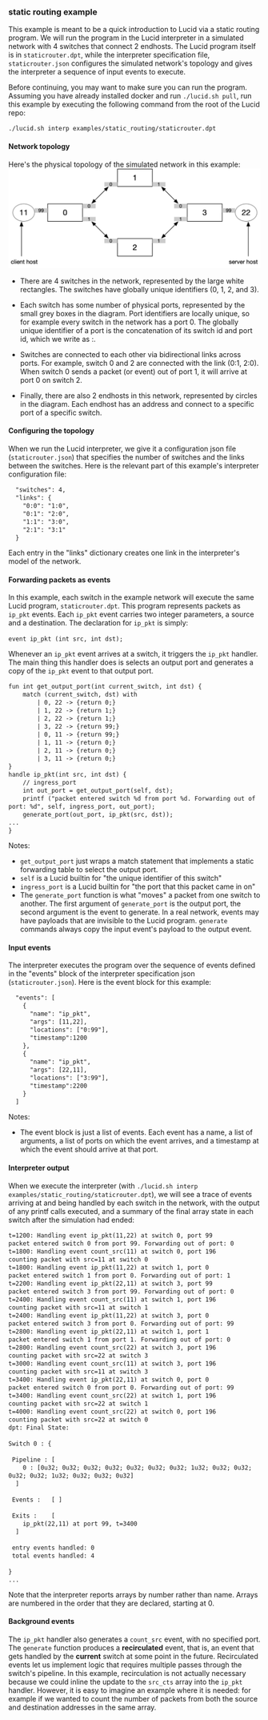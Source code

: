 ### static routing example

This example is meant to be a quick introduction to Lucid via a static routing program. We will run the program in the Lucid interpreter in a simulated network with 4 switches that connect 2 endhosts. The Lucid program itself is in ``staticrouter.dpt``, while the interpreter specification file, ``staticrouter.json`` configures the simulated network's topology and gives the interpreter a sequence of input events to execute. 

Before continuing, you may want to make sure you can run the program. Assuming you have already installed docker and run `./lucid.sh pull`, run this example by executing the following command from the root of the Lucid repo: 

```
./lucid.sh interp examples/static_routing/staticrouter.dpt
```

#### Network topology

Here's the physical topology of the simulated network in this example: ![physical topology](./diagrams/topology.png)

- There are 4 switches in the network, represented by the large white rectangles. The switches have globally unique identifiers (0, 1, 2, and 3). 

- Each switch has some number of physical ports, represented by the small grey boxes in the diagram. Port identifiers are locally unique, so for example every switch in the network has a port 0. The globally unique identifier of a port is the concatenation of its switch id and port id, which we write as <switch>:<port>. 

- Switches are connected to each other via bidirectional links across ports. For example, switch 0 and 2 are connected with the link (0:1, 2:0). When switch 0 sends a packet (or event) out of port 1, it will arrive at port 0 on switch 2. 
  
- Finally, there are also 2 endhosts in this network, represented by circles in the diagram. Each endhost has an address and connect to a specific port of a specific switch. 

#### Configuring the topology
  
When we run the Lucid interpreter, we give it a configuration json file (``staticrouter.json``) that specifies the number of switches and the links between the switches. Here is the relevant part of this example's interpreter configuration file: 
``` 
  "switches": 4,
  "links": {
    "0:0": "1:0",
    "0:1": "2:0",
    "1:1": "3:0",
    "2:1": "3:1"
  }
```

Each entry in the "links" dictionary creates one link in the interpreter's model of the network. 
  
#### Forwarding packets as events

In this example, each switch in the example network will execute the same Lucid program, ``staticrouter.dpt``. This program represents packets as ``ip_pkt`` events. Each ``ip_pkt`` event carries two integer parameters, a source and a destination. The declaration for ``ip_pkt`` is simply:

``event ip_pkt (int src, int dst);``
  
Whenever an ``ip_pkt`` event arrives at a switch, it triggers the ``ip_pkt`` handler. The main thing this handler does is selects an output port and generates a copy of the ``ip_pkt`` event to that output port. 
   
```
fun int get_output_port(int current_switch, int dst) {
	match (current_switch, dst) with 
		| 0, 22 -> {return 0;}
		| 1, 22 -> {return 1;}
		| 2, 22 -> {return 1;}
		| 3, 22 -> {return 99;}
		| 0, 11 -> {return 99;}
		| 1, 11 -> {return 0;}
		| 2, 11 -> {return 0;}
		| 3, 11 -> {return 0;}
}
handle ip_pkt(int src, int dst) {
	// ingress_port 
	int out_port = get_output_port(self, dst);
	printf ("packet entered switch %d from port %d. Forwarding out of port: %d", self, ingress_port, out_port);
	generate_port(out_port, ip_pkt(src, dst));
...
}  
```

Notes: 
  - ``get_output_port`` just wraps a match statement that implements a static forwarding table to select the output port.
  - ``self`` is a Lucid builtin for "the unique identifier of this switch"
  - ``ingress_port`` is a Lucid builtin for "the port that this packet came in on"
  - The ``generate_port`` function is what "moves" a packet from one switch to another. The first argument of ``generate_port`` is the output port, the second argument is the event to generate. In a real network, events may have payloads that are invisible to the Lucid program. ``generate`` commands always copy the input event's payload to the output event.
  
#### Input events
  
The interpreter executes the program over the sequence of events defined in the "events" block of the interpreter specification json (`staticrouter.json`). Here is the event block for this example:
  
```  
  "events": [
    {
      "name": "ip_pkt", 
      "args": [11,22],
      "locations": ["0:99"],
      "timestamp":1200
    },
    {
      "name": "ip_pkt", 
      "args": [22,11],
      "locations": ["3:99"],
      "timestamp":2200
    }
  ]
```
  
Notes:
  - The event block is just a list of events. Each event has a name, a list of arguments, a list of ports on which the event arrives, and a timestamp at which the event should arrive at that port. 
  
#### Interpreter output
  
  
When we execute the interpreter (with `./lucid.sh interp examples/static_routing/staticrouter.dpt`), we will see a trace of events arriving at and being handled by each switch in the network, with the output of any printf calls executed, and a summary of the final array state in each switch after the simulation had ended: 
  
```
t=1200: Handling event ip_pkt(11,22) at switch 0, port 99
packet entered switch 0 from port 99. Forwarding out of port: 0
t=1800: Handling event count_src(11) at switch 0, port 196
counting packet with src=11 at switch 0
t=1800: Handling event ip_pkt(11,22) at switch 1, port 0
packet entered switch 1 from port 0. Forwarding out of port: 1
t=2200: Handling event ip_pkt(22,11) at switch 3, port 99
packet entered switch 3 from port 99. Forwarding out of port: 0
t=2400: Handling event count_src(11) at switch 1, port 196
counting packet with src=11 at switch 1
t=2400: Handling event ip_pkt(11,22) at switch 3, port 0
packet entered switch 3 from port 0. Forwarding out of port: 99
t=2800: Handling event ip_pkt(22,11) at switch 1, port 1
packet entered switch 1 from port 1. Forwarding out of port: 0
t=2800: Handling event count_src(22) at switch 3, port 196
counting packet with src=22 at switch 3
t=3000: Handling event count_src(11) at switch 3, port 196
counting packet with src=11 at switch 3
t=3400: Handling event ip_pkt(22,11) at switch 0, port 0
packet entered switch 0 from port 0. Forwarding out of port: 99
t=3400: Handling event count_src(22) at switch 1, port 196
counting packet with src=22 at switch 1
t=4000: Handling event count_src(22) at switch 0, port 196
counting packet with src=22 at switch 0
dpt: Final State:

Switch 0 : {

 Pipeline : [
    0 : [0u32; 0u32; 0u32; 0u32; 0u32; 0u32; 0u32; 1u32; 0u32; 0u32; 0u32; 0u32; 1u32; 0u32; 0u32; 0u32]
  ]

 Events :   [ ]

 Exits :    [
    ip_pkt(22,11) at port 99, t=3400
  ]

 entry events handled: 0
 total events handled: 4

}
...    
```
Note that the interpreter reports arrays by number rather than name. Arrays are numbered in the order that they are declared, starting at 0. 

  
   
#### Background events


The ``ip_pkt`` handler also generates a ``count_src`` event, with no specified port. The ``generate`` function produces a **recirculated** event, that is, an event that gets handled by the **current** switch at some point in the future. Recirculated events let us implement logic that requires multiple passes through the switch's pipeline. In this example, recirculation is not actually necessary because we could inline the update to the ``src_cts`` array into the ``ip_pkt`` handler. However, it is easy to imagine an example where it is needed: for example if we wanted to count the number of packets from both the source and destination addresses in the same array. 
